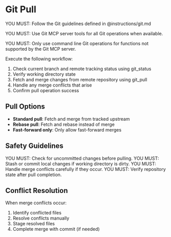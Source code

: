 # Git Pull

YOU MUST: Follow the Git guidelines defined in @instructions/git.md

YOU MUST: Use Git MCP server tools for all Git operations when available.

YOU MUST: Only use command line Git operations for functions not supported by the Git MCP server.

Execute the following workflow:

1. Check current branch and remote tracking status using git_status
2. Verify working directory state
3. Fetch and merge changes from remote repository using git_pull
4. Handle any merge conflicts that arise
5. Confirm pull operation success

## Pull Options

- **Standard pull**: Fetch and merge from tracked upstream
- **Rebase pull**: Fetch and rebase instead of merge
- **Fast-forward only**: Only allow fast-forward merges

## Safety Guidelines

YOU MUST: Check for uncommitted changes before pulling.
YOU MUST: Stash or commit local changes if working directory is dirty.
YOU MUST: Handle merge conflicts carefully if they occur.
YOU MUST: Verify repository state after pull completion.

## Conflict Resolution

When merge conflicts occur:
1. Identify conflicted files
2. Resolve conflicts manually
3. Stage resolved files  
4. Complete merge with commit (if needed)